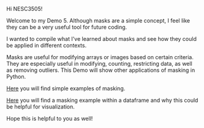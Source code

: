 Hi NESC3505!

Welcome to my Demo 5. Although masks are a simple concept, I feel like they can be a very useful tool for future coding.

I wanted to compile what I've learned about masks and see how they could be applied in different contexts. 

Masks are useful for modifying arrays or images based on certain criteria. They are especially useful in modifying, counting, restricting data, as well as removing outliers.
This Demo will show other applications of masking in Python.

[Here](Demo_5.md) you will find simple examples of masking.

[Here](Demo_5.1.md) you will find a masking example within a dataframe and why this could be helpful for visualization.

Hope this is helpful to you as well!
